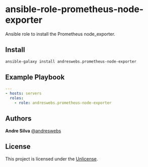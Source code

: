 # ansible-role-prometheus-node-exporter

Ansible role to install the Prometheus node_exporter.

## Install

```sh
ansible-galaxy install andreswebs.prometheus-node-exporter
```

## Example Playbook

```yaml
---
- hosts: servers
  roles:
    - role: andreswebs.prometheus-node-exporter
```

## Authors

**Andre Silva** [@andreswebs](https://github.com/andreswebs)

## License

This project is licensed under the [Unlicense](UNLICENSE.md).
